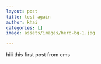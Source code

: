 ```yaml
---
layout: post
title: test again
author: khai
categories: []
image: assets/images/hero-bg-1.jpg

---
```

hiii this first post from cms
